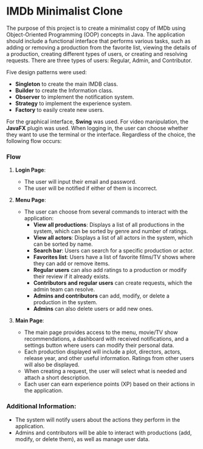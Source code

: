 # IMDb Minimalist Clone

The purpose of this project is to create a minimalist copy of IMDb using 
Object-Oriented Programming (OOP) concepts in Java. The application should include a 
functional interface that performs various tasks, such as adding or removing a 
production from the favorite list, viewing the details of a production,
creating different types of users, or creating and resolving requests. 
There are three types of users: Regular, Admin, and Contributor. 

Five design patterns were used:
- **Singleton** to create the main IMDB class.
- **Builder** to create the Information class.
- **Observer** to implement the notification system.
- **Strategy** to implement the experience system.
- **Factory** to easily create new users.

For the graphical interface, **Swing** was used. For video manipulation, 
the **JavaFX** plugin was used. When logging in, the user can choose whether 
they want to use the terminal or the interface. 
Regardless of the choice, the following flow occurs:

### Flow

1. **Login Page**: 
   - The user will input their email and password.
   - The user will be notified if either of them is incorrect.

2. **Menu Page**: 
   - The user can choose from several commands to interact with the application:
     - **View all productions**: Displays a list of all productions in the system, which can be 
sorted by genre and number of ratings.
     - **View all actors**: Displays a list of all actors in the system, which can be sorted by name.
     - **Search bar**: Users can search for a specific production or actor.
     - **Favorites list**: Users have a list of favorite films/TV shows where they can add or remove items.
     - **Regular users** can also add ratings to a production or modify their review if it already exists.
     - **Contributors and regular users** can create requests, which the admin team can resolve.
     - **Admins and contributors** can add, modify, or delete a production in the system.
     - **Admins** can also delete users or add new ones.

3. **Main Page**:
   - The main page provides access to the menu, movie/TV show recommendations, 
a dashboard with received notifications, and a settings button where users can modify their personal data.
   - Each production displayed will include a plot, directors, actors, release year, 
and other useful information. Ratings from other users will also be displayed.
   - When creating a request, the user will select what is needed and attach a short description.
   - Each user can earn experience points (XP) based on their actions in the application.

### Additional Information:
- The system will notify users about the actions they perform in the application.
- Admins and contributors will be able to interact with productions 
(add, modify, or delete them), as well as manage user data.

